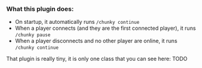 ### What this plugin does:

- On startup, it automatically runs `/chunky continue`
- When a player connects (and they are the first connected player), it runs `/chunky pause`
- When a player disconnects and no other player are online, it runs `/chunky continue`

That plugin is really tiny, it is only one class that you can see here: TODO
